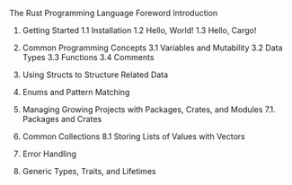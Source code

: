 The Rust Programming Language
Foreword
Introduction

1. Getting Started
    1.1 Installation
    1.2 Hello, World!
    1.3 Hello, Cargo!

3. Common Programming Concepts
    3.1 Variables and Mutability
    3.2 Data Types
    3.3 Functions
    3.4 Comments

5. Using Structs to Structure Related Data

6. Enums and Pattern Matching

7. Managing Growing Projects with Packages, Crates, and Modules
    7.1. Packages and Crates  

8. Common Collections
    8.1  Storing Lists of Values with Vectors

9. Error Handling

10. Generic Types, Traits, and Lifetimes

